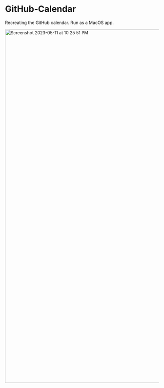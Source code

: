 # GitHub-Calendar
Recreating the GitHub calendar. Run as a MacOS app.

<img width="1154" alt="Screenshot 2023-05-11 at 10 25 51 PM" src="https://github.com/Alexander-Frost/GitHub-Calendar/assets/627353/a35b3249-8420-41f2-b31c-0109ba33e1ac">
